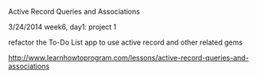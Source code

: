 Active Record Queries and Associations

3/24/2014
week6, day1: project 1

refactor the To-Do List app to use active record and other related gems

http://www.learnhowtoprogram.com/lessons/active-record-queries-and-associations
